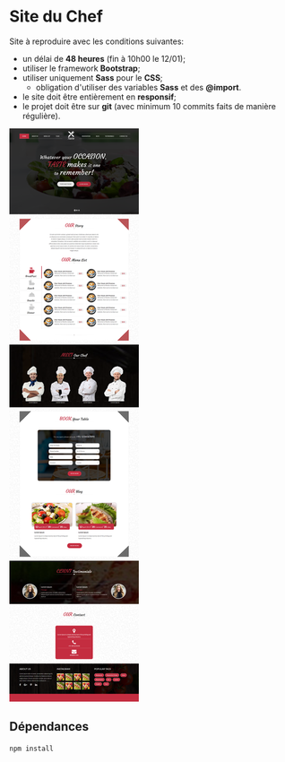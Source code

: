 # Site du Chef
Site à reproduire avec les conditions suivantes:
- un délai de **48 heures** (fin à 10h00 le 12/01);
- utiliser le framework **Bootstrap**;
- utiliser uniquement **Sass** pour le **CSS**;
    - obligation d'utiliser des variables **Sass** et des **@import**.
- le site doit être entièrement en **responsif**;
- le projet doit être sur **git** (avec minimum 10 commits faits de manière régulière).

![](site-du-chef.png)

## Dépendances
```shell
npm install
```
